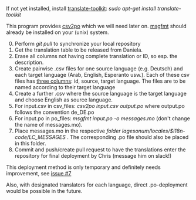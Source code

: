 If not yet installed, install [translate-toolkit](http://translate-toolkit.readthedocs.org/en/stable-1.13.0/):
    *sudo apt-get install translate-toolkit*

This program provides [csv2po](http://translate-toolkit.readthedocs.org/en/latest/commands/csv2po.html) which we will need later on.
[msgfmt](http://gnuwin32.sourceforge.net/packages/gettext.htm) should already be installed on your (unix) system.

0. Perform *git pull* to synchronize your local repository
1. Get the translation table to be released from Daniela.
2. Erase all columns not having complete translation or ID, so esp. the description.
3. Create pairwise .csv files for one source language (e.g. Deutsch) and each target language (Arab, English, Esperanto usw.). Each of these csv files has [three columns](http://translate-toolkit.readthedocs.org/en/latest/commands/csv2po.html): id, source, target language. The files are to be named according to their target language
4. Create a further .csv where the source language is the target language and choose English as source language.
5. For input.csv in csv_files: *csv2po input.csv output.po* where output.po follows the convention de_DE.po
6. For input.po in po_files: *msgfmt input.po -o messages.mo*  (don't change the name of messages.mo).
7. Place messages.mo in the respective *folder lagesonum/locales/$i18n-code/LC_MESSAGES* . The corresponding .po file should also be placed in this folder.
8. Commit and push/create pull request to have the translations enter the repository for final deployment by Chris (message him on slack!)

This deployment method is only temporary and definitely needs improvement, see [issue #7](https://github.com/fzesch/lagesonum/issues/7)

Also, with designated translators for each language, direct .po-deployment would be possible in the future.